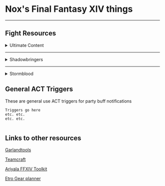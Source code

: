 # Nox's Final Fantasy XIV things

---

## Fight Resources

<details><summary>Ultimate Content</summary><p>
  
<details><summary>UCoB</summary><p>

[Spreadsheet](https://docs.google.com/spreadsheets/d/1PYZEuV2-Uy15m8nrZG4Ny-pMV12VQMMKtHEAkB4xuMg/edit#gid=1008238548)

****Twintania****

5 Players in 1st fireball to build LB

****Nael****

Rotate CW to dodge AoE's

[Nael Spread Positions, Nael facing relative](https://i.imgur.com/52esdNB.png)

[How to handle Third set of dooms Doom](https://i.imgur.com/ySfuMiI.png)

[Divebomb diagram](https://i.imgur.com/CZ0n3kZ.png)

****Quickmarch****

[Spread Positions](https://i.imgur.com/oWzIVFn.png)

[Megaflare Stack Position](https://i.imgur.com/m7bnrmD.png)

****Blackfire****

[Movement for Towers and Megaflare](https://i.imgur.com/jQSkpMC.png)

Take Towers after 2nd Hypernova

****Fellruin****

[Album for Fellruin Movement](https://imgur.com/a/iy5hJaV)

[Fellruin Spread Positions](https://i.imgur.com/rPCbyOu.png)

[Alternate spread position image](https://imgur.com/217vxWi)

[Blaster's Fellruin Diagram](https://i.imgur.com/qgfRFBc.png)

****Heavansfall****

[Dive Diagram](https://i.imgur.com/R6s9TET.png)

[Knockback Positions Jobs](https://i.imgur.com/XLpGwLR.png)

[Spread Positions by character](https://i.imgur.com/UWcHEl5.png)

****Tenstrike****

[Initial Positions, Hatch and Neurolink Coverage](https://imgur.com/a/AHtd2dc)

[Position Simplification for Earthquakes](https://i.imgur.com/HpOL9Rz.png)

****Grand Octet****

[Initial Movement](https://i.imgur.com/7h6Q532.png)

[Twin Dive](https://i.imgur.com/r7vhgkH.png)

[Handling Towers](https://i.imgur.com/RZWoczB.png)

****Terraflare****

Focus target Twin to see twister cast.

[Dive positions](https://i.imgur.com/KsCft04.png)

[Nael Quotes Movement](https://imgur.com/a/BO5i7RZ)

****Golden****

Melee LB3 at start, 3 filler GCD's

[Cooldown Chart](https://i.imgur.com/UvszwVr.png)

</p></details>

<details><summary>UWU </summary><p>
  
[Spreadsheet](https://docs.google.com/spreadsheets/d/12cNDVoLyWCggnTWXjOMzVKT0L84KOF3vlUsU18LLfuE/edit?usp=sharing)

****Garuda****

SCH pick up puddle

****Ifrit****

[Nail Kill Order](https://i.imgur.com/CkOSjmf.png)

[Dives & Baits](https://imgur.com/L2nbNcJ)

SMN pick up puddle

****Titan****

[Gaol Order](https://imgur.com/1Eqzqxn)

[ACT Plugin for Titan Gaols](https://github.com/Tarutella/titan-jail-plugin)

MNK pick up puddle

****Intermission****

LB Order: SMN SCH MNK PLD

****Predation****

[Example Safe Spots](https://imgur.com/SMUZtTs)

****Annihilation****

[Movement Gif](https://gfycat.com/DapperGentleCheetah)

****Supression****

[Starting Positions](https://i.imgur.com/LXBlXcR.png)

[Full Phase Diagram](https://imgur.com/gallery/czuRPUU)

****Aetheric Boom****

[Movement](https://imgur.com/a/cr3o4zI)

****Trios****

[All Possible Combinations](https://i.imgur.com/4q1OrVG.png)

</p></details>
  
  </p></details>
  
---

<details><summary>Shadowbringers</summary><p>
  
#### Eden's Gate (Savage)

Under Constructions</p></details>

---

<details><summary>Stormblood</summary><p>
  
#### Deltascape (Savage)

Under Constructions

#### Sigmascape (Savage)

Under Constructions

#### Alphascape (Savage)

Under Constructions

  </p></details>

## General ACT Triggers

These are general use ACT triggers for party buff notifications

```
Triggers go here
etc. etc.
etc. etc.


```

## Links to other resources

[Garlandtools](https://www.garlandtools.org/db/)

[Teamcraft](https://ffxivteamcraft.com/lists)

[Ariyala FFXIV Toolkit](http://ffxiv.ariyala.com/)

[Etro Gear planner](https://etro.gg/)
